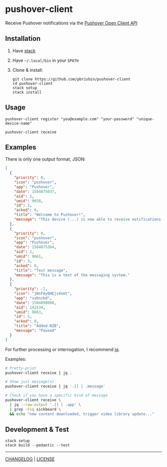 # pushover-client

Receive Pushover notifications via the [Pushover Open Client API](https://pushover.net/api/client)

## Installation

1. Have [stack](https://docs.haskellstack.org/en/stable/README/)
1. Have `~/.local/bin` in your `$PATH`
1. Clone & install:

   ```console
   git clone https://github.com/pbrisbin/pushover-client
   cd pushover-client
   stack setup
   stack install
   ```

## Usage

```console
pushover-client register "you@example.com" "your-password" "unique-device-name"
```

```console
pushover-client receive
```

## Examples

There is only one output format, JSON:

```json
[
  {
    "priority": 0,
    "icon": "pushover",
    "app": "Pushover",
    "date": 1504875037,
    "aid": 1,
    "umid": 9658,
    "id": 2,
    "acked": 0,
    "title": "Welcome to Pushover!",
    "message": "This device (...) is now able to receive notifications and your 7-day trial has started.\n\nVisit https://pushover.net/apps to view apps, plugins, and services to use with Pushover just by supplying your user key:\n\n..."
  },
  {
    "priority": 0,
    "icon": "pushover",
    "app": "Pushover",
    "date": 1504875304,
    "aid": 1,
    "umid": 9661,
    "id": 3,
    "acked": 0,
    "title": "Test message",
    "message": "This is a test of the messaging system."
  },
  {
    "priority": -2,
    "icon": "jWsFAyQHEjs4nmt",
    "app": "sabnzbd",
    "date": 1504890000,
    "aid": 142534,
    "umid": 9663,
    "id": 5,
    "acked": 0,
    "title": "Added NZB",
    "message": "Paused"
  }
]
```

For further processing or interrogation, I recommend [jq](https://stedolan.github.io/jq/).

Examples:

```sh
# Pretty-print
pushover-client receive | jq .

# Show just message(s)
pushover-client receive | jq '.[] | .message'

# Check if you have a specific kind of message
pushover-client receive \
  | jq --raw-output '.[] | .app' \
  | grep -Fiq sickbeard \
  && echo "new content downloaded, trigger video library update..."
```

## Development & Test

```
stack setup
stack build --pedantic --test
```

---

[CHANGELOG](./CHANGELOG.md) | [LICENSE](./LICENSE)
